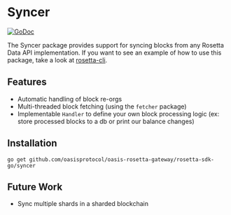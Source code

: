 # Syncer

[![GoDoc](https://img.shields.io/badge/go.dev-reference-007d9c?logo=go&logoColor=white&style=shield)](https://pkg.go.dev/github.com/oasisprotocol/oasis-rosetta-gateway/rosetta-sdk-go/syncer?tab=doc)

The Syncer package provides support for syncing blocks from any Rosetta Data API
implementation. If you want to see an example of how to use this package, take
a look at [rosetta-cli](https://github.com/coinbase/rosetta-cli).

## Features
* Automatic handling of block re-orgs
* Multi-threaded block fetching (using the `fetcher` package)
* Implementable `Handler` to define your own block processing logic (ex: store
processed blocks to a db or print our balance changes)

## Installation

```shell
go get github.com/oasisprotocol/oasis-rosetta-gateway/rosetta-sdk-go/syncer
```

## Future Work
* Sync multiple shards in a sharded blockchain
